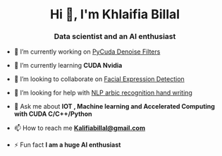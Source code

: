 <h1 align="center">Hi 👋, I'm Khlaifia Billal</h1>
<h3 align="center">Data scientist and an AI enthusiast</h3>

- 🔭 I’m currently working on [PyCuda Denoise Filters](https://github.com/KalifiaBillal/PyCuda_Denoise_Filters)

- 🌱 I’m currently learning **CUDA Nvidia**

- 👯 I’m looking to collaborate on [Facial Expression Detection](https://github.com/KalifiaBillal/Facial-Expression-Detection)

- 🤝 I’m looking for help with [NLP arbic recognition hand writing](https://github.com/KalifiaBillal/NLP-arbic-recognition-hand-writing)

- 💬 Ask me about **IOT , Machine learning and Accelerated Computing with CUDA C/C++/Python**

- 📫 How to reach me **Kalifiabillal@gmail.com**

- ⚡ Fun fact **I am a huge AI enthusiast**
